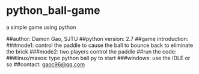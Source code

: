# python_ball-game
a simple game using python

##author: Damon Gao, SJTU
##python version: 2.7
##game introduction:
###mode1: control the paddle to cause the ball to bounce back to eliminate the brick
###mode2: two players control the paddle
##run the code:
###linux/maxos: type python ball.py to start
###windows: use the IDLE or so
##contact: gaoc96@qq.com
